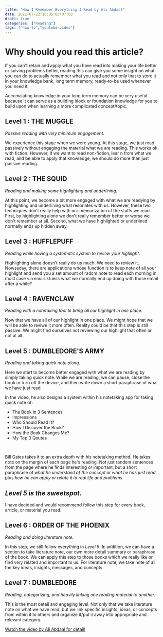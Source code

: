 ```yaml
---
title: "How I Remember Everything I Read by Ali Abdaal"
date: 2021-07-22T16:35:03+07:00
draft: true
categories: ["Reading"]
tags: ["how-to","youtube-video"]
---
```


# Why should you read this article? <br>
If you can't retain and apply what you have read into making your life better or solving problems better, reading this can give you some insight on what you can do to actually remember what you read and not only that to store it in your knowledge bank, long term memory, ready-to-be used whenever you need it.        

Accumalating knowledge in your long term memory can be very useful because it can serve as a building block or foundation knowledge for you to build upon when learning a more complicated concept/topic.       

## **Level 1 : THE MUGGLE** <br>
*Passive reading with very minimum engagement.*         
      
We experience this stage when we were young. At this stage, we just read passively without engaging the material what we are reading. This works ok with fiction. However, if we want to read non-fiction, lear n from what we read, and be able to apply that knowledge, we should do more than just passive reading.      

## **Level 2 : THE SQUID** <br>
*Reading and making some highlighting and underlining.*         
     
At this point, we become a bit more engaged with what we are readying by highlighting and underlining what resonates with us. However, these two techniques don't really help with our memorization of the stuffs we read. First, by highlighting alone we don't really remember better or worse we don't remember at all. Second, what we have highlighted or underlined normally ends up hidden away.     

## **Level 3 : HUFFLEPUFF** <br>
*Reading while having a systematic system to review your highlight.*       
    
Highlighting alone doesn't really do us much. We need to review it. Nowsaday, there are applications whose function is to keep note of all your highlight and send you a set amount of radom note to read each morning in most case via email. Guess what we normally end up doing with those email after a while?    

## **Level 4 : RAVENCLAW** <br>
*Reading with a notetaking tool to bring all our highlight in one place.*       
     
Now that we have all of our highlight in one place. We might hope that we will be able to reviwe it more often. Reality could be that this step is still passive. We might find ourselves not reviewing our highlight that often or not at all.    

## **Level 5 : DUMBLEDORE'S ARMY** <br>
*Reading and taking quick note along.*      

Here we start to become better engaged with what we are reading by simply taking quick note. While we are reading, we can pause, close the book or turn off the device, and then write down a short paraphrase of what we have just read.    

In the video, he also designs a system within his notetaking app for taking quick note of:     
- The Book in 3 Sentences
- Impressions
- Who Should Read It?
- How I Discover the Book?
- How the Book Changes Me?
- My Top 3 Qoutes
<br>

Bill Gates takes it to an extra depth with his notetaking method. He takes note on the margin of each page he's reading. Not just random sentences from the page where he finds interesting or important, but a short paraphrase of *what he understand of the concept or what he has just read* plus *how he can apply or relate it to real life and problems*.

## *Level 5 is the sweetspot.*

I have decided and would recommend follow this step for every book, article, or material you read. 

## **Level 6 : ORDER OF THE PHOENIX** <br>
*Reading and doing literature note.*        

In this step, we still follow everything in *Level 5*. In addition, we can have a section to take literature note, our own more detail summary or paraphrase of the book. We can apply this step to those books which we really like or find very related and important to us. For literature note, we take note of all the key ideas, insights, messages, and concepts.      

## **Level 7 : DUMBLEDORE** <br>
*Reading, categorizing, and heavily linking one reading material to another.*         

This is the most detail and engaging level. Not only that we take literature note on what we have read, but we link specific insights, ideas, or concepts from within it to others and organize it/put it away into appropriate and relevant category.    

[Watch the video by Ali Abdaal for detail!](https://www.youtube.com/watch?v=AjoxkxM_I5g)


